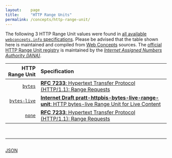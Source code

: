 ```yaml
---
layout:    page
title:     "HTTP Range Units"
permalink: /concepts/http-range-unit/
---
```




The following 3 HTTP Range Unit values were found in [all available `webconcepts.info` specifications](/specs). Please be advised that the table shown here is maintained and compiled from [Web Concepts](/) sources. The [official HTTP Range Unit registry](http://www.iana.org/assignments/http-parameters/http-parameters.xhtml#range-units) is maintained by the [*Internet Assigned Numbers Authority (IANA)*](http://www.iana.org/).

HTTP Range Unit | Specification
-------: | :-------
[`bytes`](/concepts/http-range-unit/bytes "Since representation data is transferred in payloads as a sequence of octets, a byte range is a meaningful substructure for any representation transferable over HTTP. The &#34;bytes&#34; range unit is defined for expressing subranges of the data's octet sequence.") | [**RFC 7233**: Hypertext Transfer Protocol (HTTP/1.1): Range Requests](/specs/IETF/RFC/7233 "The Hypertext Transfer Protocol (HTTP) is an application-level protocol for distributed, collaborative, hypertext information systems. This document defines range requests and the rules for constructing and combining responses to those requests.")
[`bytes-live`](/concepts/http-range-unit/bytes-live "As with the &#34;bytes&#34; range unit, a &#34;bytes-live&#34; Range request allows a client to designate a subset of bytes from the representation data to be transferred in payloads as a sequence of octets. But the form of a &#34;bytes-live&#34; request is focused on accessing data that may be appended to the representation over time.") | [**Internet Draft pratt-httpbis-bytes-live-range-unit**: HTTP bytes-live Range Unit for Live Content](/specs/IETF/I-D/pratt-httpbis-bytes-live-range-unit "To accommodate byte range requests for content that has data appended over time, this document defines a new HTTP range unit named &#34;bytes-live&#34;. The &#34;bytes-live&#34; range unit provides the ability for a client to specify a byte range in a GET or HEAD request which starts at an arbitrary byte offset within the representation and ends at an indeterminate offset, represented by &#34;*&#34;.")
[`none`](/concepts/http-range-unit/none "A server that does not support any kind of range request for the target resource MAY send &#34;Accept-Ranges: none&#34; to advise the client not to attempt a range request.") | [**RFC 7233**: Hypertext Transfer Protocol (HTTP/1.1): Range Requests](/specs/IETF/RFC/7233 "The Hypertext Transfer Protocol (HTTP) is an application-level protocol for distributed, collaborative, hypertext information systems. This document defines range requests and the rules for constructing and combining responses to those requests.")

<br/>
<hr/>

<p style="float : left"><a href="../http-range-unit.json" title="JSON representing all values for this Web Concept">JSON</a></p>
